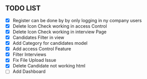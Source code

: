 ## TODO LIST

- [X] Register can be done by by only logging in ny company users
- [X] Delete Icon Check working in access Control
- [X] Delete Icon Check working in interview Page
- [x] Candidates Filter in view
- [x] Add Category for candidates model
- [X] Add access Control Feature
- [X] Filter Interviews
- [X] Fix File Upload Issue
- [X] Delete Candidate not working html
- [ ] Add Dashboard